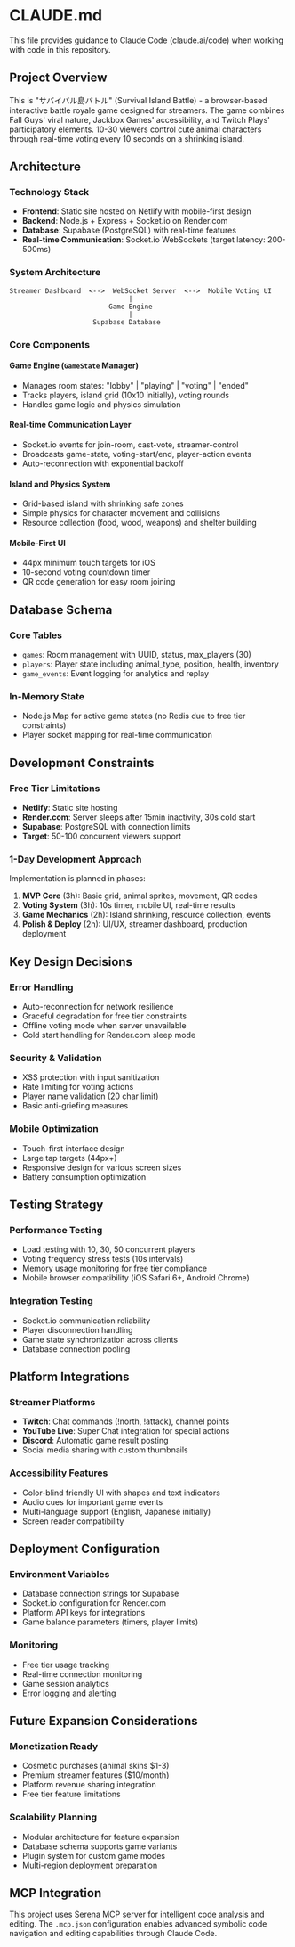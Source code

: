 # CLAUDE.md

This file provides guidance to Claude Code (claude.ai/code) when working with code in this repository.

## Project Overview

This is "サバイバル島バトル" (Survival Island Battle) - a browser-based interactive battle royale game designed for streamers. The game combines Fall Guys' viral nature, Jackbox Games' accessibility, and Twitch Plays' participatory elements. 10-30 viewers control cute animal characters through real-time voting every 10 seconds on a shrinking island.

## Architecture

### Technology Stack
- **Frontend**: Static site hosted on Netlify with mobile-first design
- **Backend**: Node.js + Express + Socket.io on Render.com
- **Database**: Supabase (PostgreSQL) with real-time features
- **Real-time Communication**: Socket.io WebSockets (target latency: 200-500ms)

### System Architecture
```
Streamer Dashboard  <-->  WebSocket Server  <-->  Mobile Voting UI
                              |
                         Game Engine
                              |
                     Supabase Database
```

### Core Components

#### Game Engine (`GameState` Manager)
- Manages room states: "lobby" | "playing" | "voting" | "ended"
- Tracks players, island grid (10x10 initially), voting rounds
- Handles game logic and physics simulation

#### Real-time Communication Layer
- Socket.io events for join-room, cast-vote, streamer-control
- Broadcasts game-state, voting-start/end, player-action events
- Auto-reconnection with exponential backoff

#### Island and Physics System
- Grid-based island with shrinking safe zones
- Simple physics for character movement and collisions
- Resource collection (food, wood, weapons) and shelter building

#### Mobile-First UI
- 44px minimum touch targets for iOS
- 10-second voting countdown timer
- QR code generation for easy room joining

## Database Schema

### Core Tables
- `games`: Room management with UUID, status, max_players (30)
- `players`: Player state including animal_type, position, health, inventory
- `game_events`: Event logging for analytics and replay

### In-Memory State
- Node.js Map for active game states (no Redis due to free tier constraints)
- Player socket mapping for real-time communication

## Development Constraints

### Free Tier Limitations
- **Netlify**: Static site hosting
- **Render.com**: Server sleeps after 15min inactivity, 30s cold start
- **Supabase**: PostgreSQL with connection limits
- **Target**: 50-100 concurrent viewers support

### 1-Day Development Approach
Implementation is planned in phases:
1. **MVP Core** (3h): Basic grid, animal sprites, movement, QR codes
2. **Voting System** (3h): 10s timer, mobile UI, real-time results
3. **Game Mechanics** (2h): Island shrinking, resource collection, events
4. **Polish & Deploy** (2h): UI/UX, streamer dashboard, production deployment

## Key Design Decisions

### Error Handling
- Auto-reconnection for network resilience
- Graceful degradation for free tier constraints
- Offline voting mode when server unavailable
- Cold start handling for Render.com sleep mode

### Security & Validation
- XSS protection with input sanitization
- Rate limiting for voting actions
- Player name validation (20 char limit)
- Basic anti-griefing measures

### Mobile Optimization
- Touch-first interface design
- Large tap targets (44px+)
- Responsive design for various screen sizes
- Battery consumption optimization

## Testing Strategy

### Performance Testing
- Load testing with 10, 30, 50 concurrent players
- Voting frequency stress tests (10s intervals)
- Memory usage monitoring for free tier compliance
- Mobile browser compatibility (iOS Safari 6+, Android Chrome)

### Integration Testing
- Socket.io communication reliability
- Player disconnection handling
- Game state synchronization across clients
- Database connection pooling

## Platform Integrations

### Streamer Platforms
- **Twitch**: Chat commands (!north, !attack), channel points
- **YouTube Live**: Super Chat integration for special actions
- **Discord**: Automatic game result posting
- Social media sharing with custom thumbnails

### Accessibility Features
- Color-blind friendly UI with shapes and text indicators
- Audio cues for important game events
- Multi-language support (English, Japanese initially)
- Screen reader compatibility

## Deployment Configuration

### Environment Variables
- Database connection strings for Supabase
- Socket.io configuration for Render.com
- Platform API keys for integrations
- Game balance parameters (timers, player limits)

### Monitoring
- Free tier usage tracking
- Real-time connection monitoring
- Game session analytics
- Error logging and alerting

## Future Expansion Considerations

### Monetization Ready
- Cosmetic purchases (animal skins $1-3)
- Premium streamer features ($10/month)
- Platform revenue sharing integration
- Free tier feature limitations

### Scalability Planning
- Modular architecture for feature expansion
- Database schema supports game variants
- Plugin system for custom game modes
- Multi-region deployment preparation

## MCP Integration

This project uses Serena MCP server for intelligent code analysis and editing. The `.mcp.json` configuration enables advanced symbolic code navigation and editing capabilities through Claude Code.